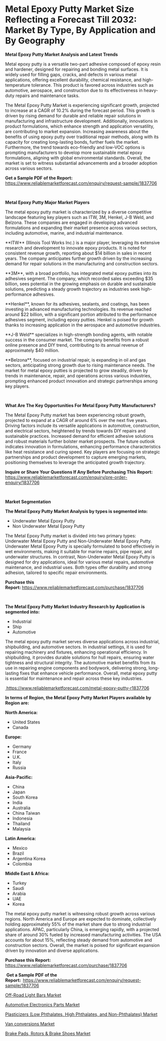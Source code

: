 <p><h1>Metal Epoxy Putty Market Size Reflecting a Forecast Till 2032: Market By Type, By Application and By Geography</h1></p><p><strong>Metal Epoxy Putty Market Analysis and Latest Trends</strong></p>
<p><p>Metal epoxy putty is a versatile two-part adhesive composed of epoxy resin and hardener, designed for repairing and bonding metal surfaces. It is widely used for filling gaps, cracks, and defects in various metal applications, offering excellent durability, chemical resistance, and high-temperature tolerance. This product is favored across industries such as automotive, aerospace, and construction due to its effectiveness in heavy-duty repairs and maintenance tasks.</p><p>The Metal Epoxy Putty Market is experiencing significant growth, projected to increase at a CAGR of 10.2% during the forecast period. This growth is driven by rising demand for durable and reliable repair solutions in manufacturing and infrastructure development. Additionally, innovations in product formulations, which enhance strength and application versatility, are contributing to market expansion. Increasing awareness about the benefits of using epoxy putty over traditional repair methods, along with its capacity for creating long-lasting bonds, further fuels the market. Furthermore, the trend towards eco-friendly and low-VOC options is prompting manufacturers to develop more sustainable metal epoxy formulations, aligning with global environmental standards. Overall, the market is set to witness substantial advancements and a broader adoption across various sectors.</p></p>
<p><strong>Get a Sample PDF of the Report:&nbsp;</strong> <a href="https://www.reliablemarketforecast.com/enquiry/request-sample/1837706?utm_campaign=2200&utm_medium=2&utm_source=Github&utm_content=ia&utm_term=30012025&utm_id=metal-epoxy-putty">https://www.reliablemarketforecast.com/enquiry/request-sample/1837706</a></p>
<p>&nbsp;</p>
<p><strong>Metal Epoxy Putty Major Market Players</strong></p>
<p><p>The metal epoxy putty market is characterized by a diverse competitive landscape featuring key players such as ITW, 3M, Henkel, J-B Weld, and Belzona. These companies are engaged in developing advanced formulations and expanding their market presence across various sectors, including automotive, marine, and industrial maintenance.</p><p>**ITW** (Illinois Tool Works Inc.) is a major player, leveraging its extensive research and development to innovate epoxy products. It is noted for consistent revenue growth, reporting about $14 billion in sales in recent years. The company anticipates further growth driven by the increasing demand for repair solutions in the manufacturing and construction sectors.</p><p>**3M**, with a broad portfolio, has integrated metal epoxy putties into its adhesives segment. The company, which recorded sales exceeding $35 billion, sees potential in the growing emphasis on durable and sustainable solutions, predicting a steady growth trajectory as industries seek high-performance adhesives.</p><p>**Henkel**, known for its adhesives, sealants, and coatings, has been investing in advanced manufacturing technologies. Its revenue reached around $22 billion, with a significant portion attributed to the performance adhesives segment, including epoxy putties. Henkel is poised for growth thanks to increasing application in the aerospace and automotive industries.</p><p>**J-B Weld** specializes in high-strength bonding agents, with notable success in the consumer market. The company benefits from a robust online presence and DIY trend, contributing to its annual revenue of approximately $40 million.</p><p>**Belzona**, focused on industrial repair, is expanding in oil and gas sectors, anticipating strong growth due to rising maintenance needs. The market for metal epoxy putties is projected to grow steadily, driven by trends in maintenance, repair, and operations across various industries, prompting enhanced product innovation and strategic partnerships among key players.</p></p>
<p>&nbsp;</p>
<p><strong>What Are The Key Opportunities For Metal Epoxy Putty Manufacturers?</strong></p>
<p><p>The Metal Epoxy Putty market has been experiencing robust growth, projected to expand at a CAGR of around 6% over the next five years. Driving factors include its versatile applications in automotive, construction, and electrical sectors, heightened by trends towards DIY repairs and sustainable practices. Increased demand for efficient adhesive solutions and robust materials further bolster market prospects. The future outlook indicates innovation in formulations, enhancing performance characteristics like heat resistance and curing speed. Key players are focusing on strategic partnerships and product development to capture emerging markets, positioning themselves to leverage the anticipated growth trajectory.</p></p>
<p><strong>Inquire or Share Your Questions If Any Before Purchasing This Report:</strong> <a href="https://www.reliablemarketforecast.com/enquiry/pre-order-enquiry/1837706?utm_campaign=2200&utm_medium=2&utm_source=Github&utm_content=ia&utm_term=30012025&utm_id=metal-epoxy-putty">https://www.reliablemarketforecast.com/enquiry/pre-order-enquiry/1837706</a></p>
<p>&nbsp;</p>
<p><strong>Market Segmentation</strong></p>
<p><strong>The Metal Epoxy Putty Market Analysis by types is segmented into:</strong></p>
<p><ul><li>Underwater Metal Epoxy Putty</li><li>Non Underwater Metal Epoxy Putty</li></ul></p>
<p><p>The Metal Epoxy Putty market is divided into two primary types: Underwater Metal Epoxy Putty and Non-Underwater Metal Epoxy Putty. Underwater Metal Epoxy Putty is specially formulated to bond effectively in wet environments, making it suitable for marine repairs, pipe repair, and underwater structures. In contrast, Non-Underwater Metal Epoxy Putty is designed for dry applications, ideal for various metal repairs, automotive maintenance, and industrial uses. Both types offer durability and strong adhesion, tailored to specific repair environments.</p></p>
<p><strong>Purchase this Report:&nbsp;</strong><a href="https://www.reliablemarketforecast.com/purchase/1837706?utm_campaign=2200&utm_medium=2&utm_source=Github&utm_content=ia&utm_term=30012025&utm_id=metal-epoxy-putty">https://www.reliablemarketforecast.com/purchase/1837706</a></p>
<p>&nbsp;</p>
<p><strong>The Metal Epoxy Putty Market Industry Research by Application is segmented into:</strong></p>
<p><ul><li>Industrial</li><li>Ship</li><li>Automotive</li></ul></p>
<p><p>The metal epoxy putty market serves diverse applications across industrial, shipbuilding, and automotive sectors. In industrial settings, it is used for repairing machinery and fixtures, enhancing operational efficiency. In shipbuilding, it provides durable solutions for hull repairs, ensuring water tightness and structural integrity. The automotive market benefits from its use in repairing engine components and bodywork, delivering strong, long-lasting fixes that enhance vehicle performance. Overall, metal epoxy putty is essential for maintenance and repair across these key industries.</p></p>
<p><a href="https://www.reliablemarketforecast.com/metal-epoxy-putty-r1837706?utm_campaign=2200&utm_medium=2&utm_source=Github&utm_content=ia&utm_term=30012025&utm_id=metal-epoxy-putty">&nbsp;https://www.reliablemarketforecast.com/metal-epoxy-putty-r1837706</a></p>
<p><strong>In terms of Region, the Metal Epoxy Putty Market Players available by Region are:</strong></p>
<p>
    <p> <strong> North America: </strong>
        <ul>
            <li>United States</li>
            <li>Canada</li>
        </ul>
        </p> 
    <p> <strong> Europe: </strong>
        <ul>
            <li>Germany</li>
            <li>France</li>
            <li>U.K.</li>
            <li>Italy</li>
            <li>Russia</li>
        </ul>
        </p> 
    <p> <strong> Asia-Pacific: </strong>
        <ul>
            <li>China</li>
            <li>Japan</li>
            <li>South Korea</li>
            <li>India</li>
            <li>Australia</li>
            <li>China Taiwan</li>
            <li>Indonesia</li>
            <li>Thailand</li>
            <li>Malaysia</li>
        </ul>
        </p> 
    <p> <strong> Latin America: </strong>
        <ul>
            <li>Mexico</li>
            <li>Brazil</li>
            <li>Argentina Korea</li>
            <li>Colombia</li>
        </ul>
        </p> 
    <p> <strong> Middle East & Africa: </strong>
        <ul>
            <li>Turkey</li>
            <li>Saudi</li>
            <li>Arabia</li>
            <li>UAE</li>
            <li>Korea</li>
        </ul>
    </p>
    </p>
<p><p>The metal epoxy putty market is witnessing robust growth across various regions. North America and Europe are expected to dominate, collectively holding approximately 55% of the market share due to strong industrial applications. APAC, particularly China, is emerging rapidly, with a projected share of around 30% fueled by increased manufacturing activities. The USA accounts for about 15%, reflecting steady demand from automotive and construction sectors. Overall, the market is poised for significant expansion driven by innovation and diverse applications.</p></p>
<p><strong>Purchase this Report: </strong><a href="https://www.reliablemarketforecast.com/purchase/1837706?utm_campaign=2200&utm_medium=2&utm_source=Github&utm_content=ia&utm_term=30012025&utm_id=metal-epoxy-putty">https://www.reliablemarketforecast.com/purchase/1837706</a></p>
<p>&nbsp;<strong>Get a Sample PDF of the Report:&nbsp;&nbsp;</strong><a href="https://www.reliablemarketforecast.com/enquiry/request-sample/1837706?utm_campaign=2200&utm_medium=2&utm_source=Github&utm_content=ia&utm_term=30012025&utm_id=metal-epoxy-putty">https://www.reliablemarketforecast.com/enquiry/request-sample/1837706</a></p>
<p><strong></strong></p>
<p><p><a href="https://www.linkedin.com/pulse/tracking-emerging-trends-off-road-light-bars-market-projected-f6tbe?utm_campaign=2200&utm_medium=2&utm_source=Github&utm_content=ia&utm_term=30012025&utm_id=metal-epoxy-putty">Off-Road Light Bars Market</a></p><p><a href="https://github.com/muvdibezuh/Market-Research-Report-List-1/blob/main/automotive-electronics-parts-market.md?utm_campaign=2200&utm_medium=2&utm_source=Github&utm_content=ia&utm_term=30012025&utm_id=metal-epoxy-putty">Automotive Electronics Parts Market</a></p><p><a href="https://www.linkedin.com/pulse/comprehensive-evaluation-plasticizers-low-phthalates-high-non-phthalates-ogtac?utm_campaign=2200&utm_medium=2&utm_source=Github&utm_content=ia&utm_term=30012025&utm_id=metal-epoxy-putty">Plasticizers (Low Phthalates, High Phthalates, and Non-Phthalates) Market</a></p><p><a href="https://github.com/BryceTownsendr/Market-Research-Report-List-7/blob/main/van-conversions-market.md?utm_campaign=2200&utm_medium=2&utm_source=Github&utm_content=ia&utm_term=30012025&utm_id=metal-epoxy-putty">Van conversions Market</a></p><p><a href="https://www.linkedin.com/pulse/future-trends-brake-pads-rotors-shoes-market-2025-2032-size-fgfqe?utm_campaign=2200&utm_medium=2&utm_source=Github&utm_content=ia&utm_term=30012025&utm_id=metal-epoxy-putty">Brake Pads, Rotors & Brake Shoes Market</a></p></p>